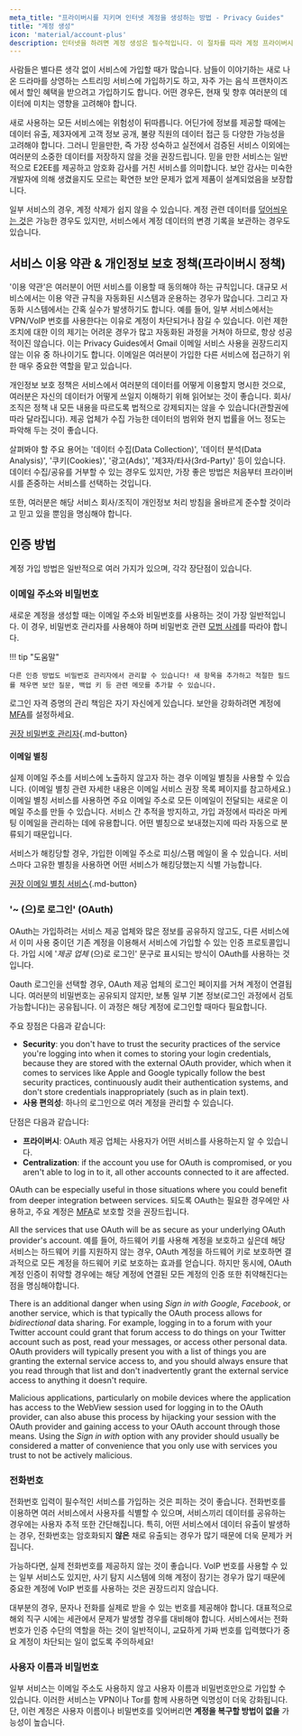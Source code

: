 ```yaml
---
meta_title: "프라이버시를 지키며 인터넷 계정을 생성하는 방법 - Privacy Guides"
title: "계정 생성"
icon: 'material/account-plus'
description: 인터넷을 하려면 계정 생성은 필수적입니다. 이 절차를 따라 계정 프라이버시를 보호할 수 있습니다.
---
```


사람들은 별다른 생각 없이 서비스에 가입할 때가 많습니다. 남들이 이야기하는 새로 나온 드라마를 상영하는 스트리밍 서비스에 가입하기도 하고, 자주 가는 음식 프랜차이즈에서 할인 혜택을 받으려고 가입하기도 합니다. 어떤 경우든, 현재 및 향후 여러분의 데이터에 미치는 영향을 고려해야 합니다.

새로 사용하는 모든 서비스에는 위험성이 뒤따릅니다. 어딘가에 정보를 제공할 때에는 데이터 유출, 제3자에게 고객 정보 공개, 불량 직원의 데이터 접근 등 다양한 가능성을 고려해야 합니다. 그러니 믿을만한, 즉 가장 성숙하고 실전에서 검증된 서비스 이외에는 여러분의 소중한 데이터를 저장하지 않을 것을 권장드립니다. 믿을 만한 서비스는 일반적으로 E2EE를 제공하고 암호화 감사를 거친 서비스를 의미합니다. 보안 감사는 미숙한 개발자에 의해 생겼을지도 모르는 확연한 보안 문제가 없게 제품이 설계되었음을 보장합니다.

일부 서비스의 경우, 계정 삭제가 쉽지 않을 수 있습니다. 계정 관련 데이터를 [덮어씌우는 것](account-deletion.md#overwriting-account-information)은 가능한 경우도 있지만, 서비스에서 계정 데이터의 변경 기록을 보관하는 경우도 있습니다.

## 서비스 이용 약관 & 개인정보 보호 정책(프라이버시 정책)

'이용 약관'은 여러분이 어떤 서비스를 이용할 때 동의해야 하는 규칙입니다. 대규모 서비스에서는 이용 약관 규칙을 자동화된 시스템과 운용하는 경우가 많습니다. 그리고 자동화 시스템에서는 간혹 실수가 발생하기도 합니다. 예를 들어, 일부 서비스에서는 VPN/VoIP 번호를 사용한다는 이유로 계정이 차단되거나 잠길 수 있습니다. 이런 제한 조치에 대한 이의 제기는 어려운 경우가 많고 자동화된 과정을 거쳐야 하므로, 항상 성공적이진 않습니다. 이는 Privacy Guides에서 Gmail 이메일 서비스 사용을 권장드리지 않는 이유 중 하나이기도 합니다. 이메일은 여러분이 가입한 다른 서비스에 접근하기 위한 매우 중요한 역할을 맡고 있습니다.

개인정보 보호 정책은 서비스에서 여러분의 데이터를 어떻게 이용할지 명시한 것으로, 여러분은 자신의 데이터가 어떻게 쓰일지 이해하기 위해 읽어보는 것이 좋습니다. 회사/조직은 정책 내 모든 내용을 따르도록 법적으로 강제되지는 않을 수 있습니다(관할권에 따라 달라집니다). 제공 업체가 수집 가능한 데이터의 범위와 현지 법률을 어느 정도는 파악해 두는 것이 좋습니다.

살펴봐야 할 주요 용어는 '데이터 수집(Data Collection)', '데이터 분석(Data Analysis)', '쿠키(Cookies)', '광고(Ads)', '제3자/타사(3rd-Party)' 등이 있습니다. 데이터 수집/공유를 거부할 수 있는 경우도 있지만, 가장 좋은 방법은 처음부터 프라이버시를 존중하는 서비스를 선택하는 것입니다.

또한, 여러분은 해당 서비스 회사/조직이 개인정보 처리 방침을 올바르게 준수할 것이라고 믿고 있을 뿐임을 명심해야 합니다.

## 인증 방법

계정 가입 방법은 일반적으로 여러 가지가 있으며, 각각 장단점이 있습니다.

### 이메일 주소와 비밀번호

새로운 계정을 생성할 때는 이메일 주소와 비밀번호를 사용하는 것이 가장 일반적입니다. 이 경우, 비밀번호 관리자를 사용해야 하며 비밀번호 관련 [모범 사례](passwords-overview.md)를 따라야 합니다.

!!! tip "도움말"

    다른 인증 방법도 비밀번호 관리자에서 관리할 수 있습니다! 새 항목을 추가하고 적절한 필드를 채우면 보안 질문, 백업 키 등 관련 메모를 추가할 수 있습니다.

로그인 자격 증명의 관리 책임은 자기 자신에게 있습니다. 보안을 강화하려면 계정에 [MFA](multi-factor-authentication.md)를 설정하세요.

[권장 비밀번호 관리자](../passwords.md ""){.md-button}

#### 이메일 별칭

실제 이메일 주소를 서비스에 노출하지 않고자 하는 경우 이메일 별칭을 사용할 수 있습니다. (이메일 별칭 관련 자세한 내용은 이메일 서비스 권장 목록 페이지를 참고하세요.) 이메일 별칭 서비스를 사용하면 주요 이메일 주소로 모든 이메일이 전달되는 새로운 이메일 주소를 만들 수 있습니다. 서비스 간 추적을 방지하고, 가입 과정에서 따라온 마케팅 이메일을 관리하는 데에 유용합니다. 어떤 별칭으로 보내졌는지에 따라 자동으로 분류되기 때문입니다.

서비스가 해킹당할 경우, 가입한 이메일 주소로 피싱/스팸 메일이 올 수 있습니다. 서비스마다 고유한 별칭을 사용하면 어떤 서비스가 해킹당했는지 식별 가능합니다.

[권장 이메일 별칭 서비스](../email.md#email-aliasing-services ""){.md-button}

### '~ (으)로 로그인' (OAuth)

OAuth는 가입하려는 서비스 제공 업체와 많은 정보를 공유하지 않고도, 다른 서비스에서 이미 사용 중이던 기존 계정을 이용해서 서비스에 가입할 수 있는 인증 프로토콜입니다. 가입 시에 '*제공 업체* (으)로 로그인' 문구로 표시되는 방식이 OAuth를 사용하는 것입니다.

Oauth 로그인을 선택할 경우, OAuth 제공 업체의 로그인 페이지를 거쳐 계정이 연결됩니다. 여러분의 비밀번호는 공유되지 않지만, 보통 일부 기본 정보(로그인 과정에서 검토 가능합니다)는 공유됩니다. 이 과정은 해당 계정에 로그인할 때마다 필요합니다.

주요 장점은 다음과 같습니다:

- **Security**: you don't have to trust the security practices of the service you're logging into when it comes to storing your login credentials, because they are stored with the external OAuth provider, which when it comes to services like Apple and Google typically follow the best security practices, continuously audit their authentication systems, and don't store credentials inappropriately (such as in plain text).
- **사용 편의성**: 하나의 로그인으로 여러 계정을 관리할 수 있습니다.

단점은 다음과 같습니다:

- **프라이버시**: OAuth 제공 업체는 사용자가 어떤 서비스를 사용하는지 알 수 있습니다.
- **Centralization**: if the account you use for OAuth is compromised, or you aren't able to log in to it, all other accounts connected to it are affected.

OAuth can be especially useful in those situations where you could benefit from deeper integration between services. 되도록 OAuth는 필요한 경우에만 사용하고, 주요 계정은 [MFA](multi-factor-authentication.md)로 보호할 것을 권장드립니다.

All the services that use OAuth will be as secure as your underlying OAuth provider's account. 예를 들어, 하드웨어 키를 사용해 계정을 보호하고 싶은데 해당 서비스는 하드웨어 키를 지원하지 않는 경우, OAuth 계정을 하드웨어 키로 보호하면 결과적으로 모든 계정을 하드웨어 키로 보호하는 효과를 얻습니다. 하지만 동시에, OAuth 계정 인증이 취약할 경우에는 해당 계정에 연결된 모든 계정의 인증 또한 취약해진다는 점을 명심해야합니다.

There is an additional danger when using *Sign in with Google*, *Facebook*, or another service, which is that typically the OAuth process allows for *bidirectional* data sharing. For example, logging in to a forum with your Twitter account could grant that forum access to do things on your Twitter account such as post, read your messages, or access other personal data. OAuth providers will typically present you with a list of things you are granting the external service access to, and you should always ensure that you read through that list and don't inadvertently grant the external service access to anything it doesn't require.

Malicious applications, particularly on mobile devices where the application has access to the WebView session used for logging in to the OAuth provider, can also abuse this process by hijacking your session with the OAuth provider and gaining access to your OAuth account through those means. Using the *Sign in with* option with any provider should usually be considered a matter of convenience that you only use with services you trust to not be actively malicious.

### 전화번호

전화번호 입력이 필수적인 서비스를 가입하는 것은 피하는 것이 좋습니다. 전화번호를 이용하면 여러 서비스에서 사용자를 식별할 수 있으며, 서비스끼리 데이터를 공유하는 경우에는 사용자 추적 또한 간단해집니다. 특히, 어떤 서비스에서 데이터 유출이 발생하는 경우, 전화번호는 암호화되지 **않은** 채로 유출되는 경우가 많기 때문에 더욱 문제가 커집니다.

가능하다면, 실제 전화번호를 제공하지 않는 것이 좋습니다. VoIP 번호를 사용할 수 있는 일부 서비스도 있지만, 사기 탐지 시스템에 의해 계정이 잠기는 경우가 많기 때문에 중요한 계정에 VoIP 번호를 사용하는 것은 권장드리지 않습니다.

대부분의 경우, 문자나 전화를 실제로 받을 수 있는 번호를 제공해야 합니다. 대표적으로 해외 직구 시에는 세관에서 문제가 발생할 경우를 대비해야 합니다. 서비스에서는 전화번호가 인증 수단의 역할을 하는 것이 일반적이니, 교묘하게 가짜 번호를 입력했다가 중요 계정이 차단되는 일이 없도록 주의하세요!

### 사용자 이름과 비밀번호

일부 서비스는 이메일 주소도 사용하지 않고 사용자 이름과 비밀번호만으로 가입할 수 있습니다. 이러한 서비스는 VPN이나 Tor를 함께 사용하면 익명성이 더욱 강화됩니다. 단, 이런 계정은 사용자 이름이나 비밀번호를 잊어버리면 **계정을 복구할 방법이 없을** 가능성이 높습니다.
